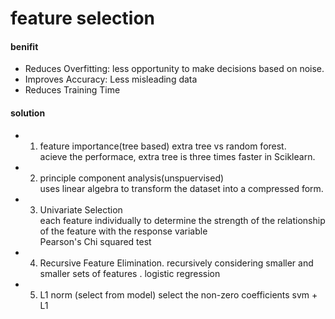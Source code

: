 # feature selection

#### benifit
  * Reduces Overfitting: less opportunity to make decisions based on noise.
  * Improves Accuracy: Less misleading data 
  * Reduces Training Time

#### solution 
* 1. feature importance(tree based)
extra tree vs random forest.    
acieve the performace, extra tree is three times faster in Sciklearn.    

* 2. principle component analysis(unspuervised)  
uses linear algebra to transform the dataset into a compressed form.

* 3. Univariate Selection  
each feature individually to determine the strength of the relationship of the feature with the response variable  
  Pearson's Chi squared test   

* 4. Recursive Feature Elimination.
recursively considering smaller and smaller sets of features
. logistic regression

* 5. L1 norm (select from model)
select the non-zero coefficients
svm + L1
